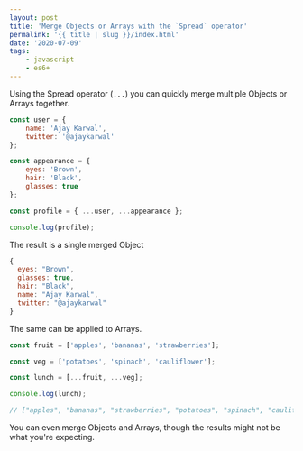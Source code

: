```yaml
---
layout: post
title: 'Merge Objects or Arrays with the `Spread` operator'
permalink: '{{ title | slug }}/index.html'
date: '2020-07-09'
tags:
    - javascript
    - es6+
---
```


Using the Spread operator (`...`) you can quickly merge multiple Objects or Arrays together.

```javascript
const user = {
	name: 'Ajay Karwal',
	twitter: '@ajaykarwal'
};

const appearance = {
	eyes: 'Brown',
	hair: 'Black',
	glasses: true
};

const profile = { ...user, ...appearance };

console.log(profile);
```

The result is a single merged Object

```javascript
{
  eyes: "Brown",
  glasses: true,
  hair: "Black",
  name: "Ajay Karwal",
  twitter: "@ajaykarwal"
}
```

The same can be applied to Arrays.

```javascript
const fruit = ['apples', 'bananas', 'strawberries'];

const veg = ['potatoes', 'spinach', 'cauliflower'];

const lunch = [...fruit, ...veg];

console.log(lunch);

// ["apples", "bananas", "strawberries", "potatoes", "spinach", "cauliflower"]
```

You can even merge Objects and Arrays, though the results might not be what you're expecting.

